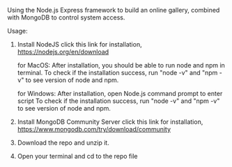 Using the Node.js Express framework to build an online gallery, combined with MongoDB to control system access.

Usage:
1. Install NodeJS
   click this link for installation, https://nodejs.org/en/download
   
   for MacOS:      After installation, you should be able to run node and npm in terminal.
                   To check if the installation success, run "node -v" and "npm -v" to see version of node and npm.
   
   for Windows:    After installation, open Node.js command prompt to enter script
                   To check if the installation success, run "node -v" and "npm -v" to see version of node and npm.
2. Install MongoDB Community Server
   click this link for installation, https://www.mongodb.com/try/download/community
   
   
4. Download the repo and unzip it.
5. Open your terminal and cd to the repo file

